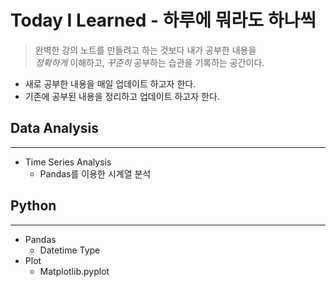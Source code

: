 # **Today I Learned - 하루에 뭐라도 하나씩**

> 완벽한 강의 노트를 만들려고 하는 것보다 내가 공부한 내용을<br>
*정확하게* 이해하고, *꾸준히* 공부하는 습관을 기록하는 공간이다.

* 새로 공부한 내용을 매일 업데이트 하고자 한다. 
* 기존에 공부된 내용을 정리하고 업데이트 하고자 한다.

## **Data Analysis**
--- 
* Time Series Analysis 
    * Pandas를 이용한 시계열 분석

## **Python**
---
* Pandas
    * Datetime Type
* Plot 
    * Matplotlib.pyplot
    <!-- * Seaborn -->
    <!-- * Plotly -->
